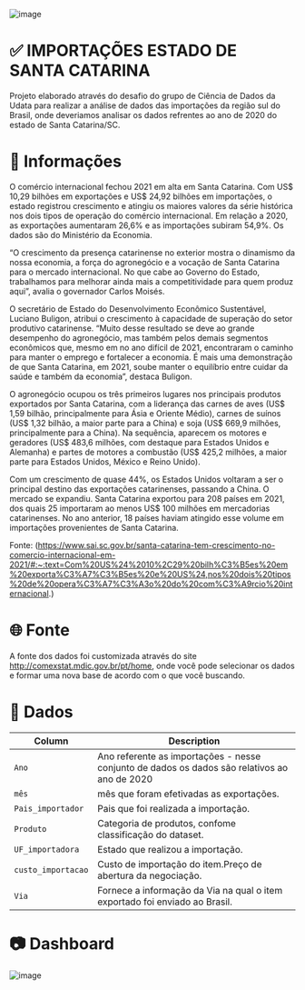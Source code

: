 ![image](https://github.com/LerinaMM/importacoes_santa_catarina/assets/83770121/cbc8a112-009e-44c3-a2ad-4e7fc15c5c45)


# ✅ IMPORTAÇÕES ESTADO DE SANTA CATARINA

Projeto elaborado através do desafio do grupo de Ciência de Dados da Udata para realizar a análise de dados das importações da região sul do Brasil, onde deveriamos analisar os dados refrentes ao ano de 2020 do estado de Santa Catarina/SC.

# 📖 Informações

O comércio internacional fechou 2021 em alta em Santa Catarina. Com US$ 10,29 bilhões em exportações e US$ 24,92 bilhões em importações, o estado registrou crescimento e atingiu os maiores valores da série histórica nos dois tipos de operação do comércio internacional. Em relação a 2020, as exportações aumentaram 26,6% e as importações subiram 54,9%. Os dados são do Ministério da Economia.

“O crescimento da presença catarinense no exterior mostra o dinamismo da nossa economia, a força do agronegócio e a vocação de Santa Catarina para o mercado internacional. No que cabe ao Governo do Estado, trabalhamos para melhorar ainda mais a competitividade para quem produz aqui”, avalia o governador Carlos Moisés.

O secretário de Estado do Desenvolvimento Econômico Sustentável, Luciano Buligon, atribui o crescimento à capacidade de superação do setor produtivo catarinense. “Muito desse resultado se deve ao grande desempenho do agronegócio, mas também pelos demais segmentos econômicos que, mesmo em no ano difícil de 2021, encontraram o caminho para manter o emprego e fortalecer a economia. É mais uma demonstração de que Santa Catarina, em 2021, soube manter o equilíbrio entre cuidar da saúde e também da economia”, destaca Buligon.

O agronegócio ocupou os três primeiros lugares nos principais produtos exportados por Santa Catarina, com a liderança das carnes de aves (US$ 1,59 bilhão, principalmente para Ásia e Oriente Médio), carnes de suínos (US$ 1,32 bilhão, a maior parte para a China) e soja (US$ 669,9 milhões, principalmente para a China). Na sequência, aparecem os motores e geradores (US$ 483,6 milhões, com destaque para Estados Unidos e Alemanha) e partes de motores a combustão (US$ 425,2 milhões, a maior parte para Estados Unidos, México e Reino Unido).

Com um crescimento de quase 44%, os Estados Unidos voltaram a ser o principal destino das exportações catarinenses, passando a China. O mercado se expandiu. Santa Catarina exportou para 208 países em 2021, dos quais 25 importaram ao menos US$ 100 milhões em mercadorias catarinenses. No ano anterior, 18 países haviam atingido esse volume em importações provenientes de Santa Catarina.

Fonte: (https://www.sai.sc.gov.br/santa-catarina-tem-crescimento-no-comercio-internacional-em-2021/#:~:text=Com%20US%24%2010%2C29%20bilh%C3%B5es%20em%20exporta%C3%A7%C3%B5es%20e%20US%24,nos%20dois%20tipos%20de%20opera%C3%A7%C3%A3o%20do%20com%C3%A9rcio%20internacional.)

# 🌐 Fonte

A fonte dos dados foi customizada através do site http://comexstat.mdic.gov.br/pt/home, onde você pode selecionar os dados e formar uma nova base de acordo com o que você buscando.

# 💾 Dados

| Column     | Description              |
|------------|--------------------------|
| `Ano` | Ano referente as importações - nesse conjunto de dados os dados são relativos ao ano de 2020 |
| `mês` | mês que foram efetivadas as exportações. |
| `Pais_importador` | Pais que foi realizada a importação. |
| `Produto` | Categoria de produtos, confome classificação do dataset. |
| `UF_importadora` | Estado que realizou a importação. |
| `custo_importacao` | Custo de importação do item.Preço de abertura da negociação. |
| `Via` | Fornece a informação da Via na qual o item exportado foi enviado ao Brasil. |

# 📷 Dashboard

![image](https://github.com/LerinaMM/importacoes_santa_catarina/assets/83770121/ad52f8a6-4258-45a7-88aa-d291ef892e27)

